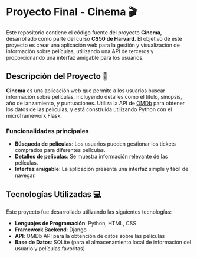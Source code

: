 # Proyecto Final - Cinema 🎬

Este repositorio contiene el código fuente del proyecto **Cinema**, desarrollado como parte del curso **CS50 de Harvard**. El objetivo de este proyecto es crear una aplicación web para la gestión y visualización de información sobre películas, utilizando una API de terceros y proporcionando una interfaz amigable para los usuarios.

## Descripción del Proyecto 📖

**Cinema** es una aplicación web que permite a los usuarios buscar información sobre películas, incluyendo detalles como el título, sinopsis, año de lanzamiento, y puntuaciones. Utiliza la API de [OMDb](http://www.omdbapi.com/) para obtener los datos de las películas, y está construida utilizando Python con el microframework Flask.

### Funcionalidades principales

- **Búsqueda de películas**: Los usuarios pueden gestionar los tickets comprados para diferentes películas.
- **Detalles de películas**: Se muestra información relevante de las películas.
- **Interfaz amigable**: La aplicación presenta una interfaz simple y fácil de navegar.
  
## Tecnologías Utilizadas 💻

Este proyecto fue desarrollado utilizando las siguientes tecnologías:

- **Lenguajes de Programación**: Python, HTML, CSS
- **Framework Backend**: Django
- **API**: OMDb API para la obtención de datos sobre las películas
- **Base de Datos**: SQLite (para el almacenamiento local de información del usuario y películas favoritas)

